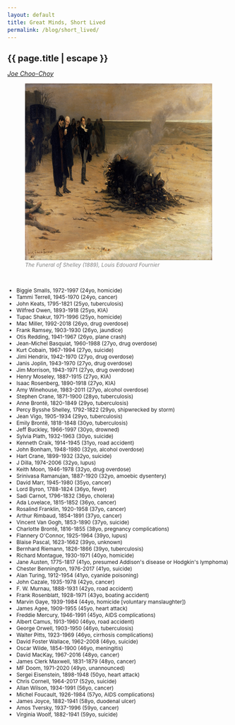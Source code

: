```yaml
---
layout: default
title: Great Minds, Short Lived
permalink: /blog/short_lived/
---
```


<h1 style="font-size:20px" class="mt-5" itemprop="name headline">{{ page.title | escape }}</h1>
<span style="font-size:14px"><i><a href="https://jchooch.github.io/">Joe Choo-Choy</a></i></span>

<figure>
	<img src="/assets/shelley_funeral.jpg" alt="The Funeral of Shelley" height="400">
	<figcaption style="font-size:12px;color:grey;"><i>The Funeral of Shelley (1889), Louis Edouard Fournier</i></figcaption>
</figure>
<br>

<ul style="font-size:12px;">
	<li>Biggie Smalls, 1972-1997 (24yo, homicide)</li>
	<li>Tammi Terrell, 1945-1970 (24yo, cancer)</li>
	<li>John Keats, 1795-1821 (25yo, tuberculosis)</li>
	<li>Wilfred Owen, 1893-1918 (25yo, KIA)</li>
	<li>Tupac Shakur, 1971-1996 (25yo, homicide)</li>
	<li>Mac Miller, 1992-2018 (26yo, drug overdose)</li>
	<li>Frank Ramsey, 1903-1930 (26yo, jaundice)</li>
	<li>Otis Redding, 1941-1967 (26yo, plane crash)</li>
	<li>Jean-Michel Basquiat, 1960-1988 (27yo, drug overdose)</li>
	<li>Kurt Cobain, 1967-1994 (27yo, suicide)</li>
	<li>Jimi Hendrix, 1942-1970 (27yo, drug overdose)</li>
	<li>Janis Joplin, 1943-1970 (27yo, drug overdose)</li>
	<li>Jim Morrison, 1943-1971 (27yo, drug overdose)</li>
	<li>Henry Moseley, 1887-1915 (27yo, KIA)</li>
	<li>Isaac Rosenberg, 1890-1918 (27yo, KIA)</li>
	<li>Amy Winehouse, 1983-2011 (27yo, alcohol overdose)</li>
	<li>Stephen Crane, 1871-1900 (28yo, tuberculosis)</li>
	<li>Anne Brontë, 1820-1849 (29yo, tuberculosis)</li>
	<li>Percy Bysshe Shelley, 1792-1822 (29yo, shipwrecked by storm)</li>
	<li>Jean Vigo, 1905-1934 (29yo, tuberculosis)</li>
	<li>Emily Brontë, 1818-1848 (30yo, tuberculosis)</li>
	<li>Jeff Buckley, 1966-1997 (30yo, drowned)</li>
	<li>Sylvia Plath, 1932-1963 (30yo, suicide)</li>
	<li>Kenneth Craik, 1914-1945 (31yo, road accident)</li>
	<li>John Bonham, 1948-1980 (32yo, alcohol overdose)</li>
	<li>Hart Crane, 1899-1932 (32yo, suicide)</li>
	<li>J Dilla, 1974-2006 (32yo, lupus)</li>
	<li>Keith Moon, 1946-1978 (32yo, drug overdose)</li>
	<li>Srinivasa Ramanujan, 1887-1920 (32yo, amoebic dysentery)</li>
	<li>David Marr, 1945-1980 (35yo, cancer)</li>
	<li>Lord Byron, 1788-1824 (36yo, fever)</li>
	<li>Sadi Carnot, 1796-1832 (36yo, cholera)</li>
	<li>Ada Lovelace, 1815-1852 (36yo, cancer)</li>
	<li>Rosalind Franklin, 1920-1958 (37yo, cancer)</li>
	<li>Arthur Rimbaud, 1854-1891 (37yo, cancer)</li>
	<li>Vincent Van Gogh, 1853-1890 (37yo, suicide)</li>
	<li>Charlotte Brontë, 1816-1855 (38yo, pregnancy complications)</li>
	<li>Flannery O'Connor, 1925-1964 (39yo, lupus)</li>
	<li>Blaise Pascal, 1623-1662 (39yo, unknown)</li>
	<li>Bernhard Riemann, 1826-1866 (39yo, tuberculosis)</li>
	<li>Richard Montague, 1930-1971 (40yo, homicide)</li>
	<li>Jane Austen, 1775-1817 (41yo, presumed Addison's disease or Hodgkin's lymphoma)</li>
	<li>Chester Bennington, 1976-2017 (41yo, suicide)</li>
	<li>Alan Turing, 1912-1954 (41yo, cyanide poisoning)</li>
	<li>John Cazale, 1935-1978 (42yo, cancer)</li>
	<li>F. W. Murnau, 1888-1931 (42yo, road accident)</li>
	<li>Frank Rosenblatt, 1928-1971 (43yo, boating accident)</li>
	<li>Marvin Gaye, 1939-1984 (44yo, homicide [voluntary manslaughter])</li>
	<li>James Agee, 1909-1955 (45yo, heart attack)</li>
	<li>Freddie Mercury, 1946-1991 (45yo, AIDS complications)</li>
	<li>Albert Camus, 1913-1960 (46yo, road accident)</li>
	<li>George Orwell, 1903-1950 (46yo, tuberculosis)</li>
	<li>Walter Pitts, 1923-1969 (46yo, cirrhosis complications)</li>
	<li>David Foster Wallace, 1962-2008 (46yo, suicide)</li>
	<li>Oscar Wilde, 1854-1900 (46yo, meningitis)</li>
	<li>David MacKay, 1967-2016 (48yo, cancer)</li>
	<li>James Clerk Maxwell, 1831-1879 (48yo, cancer)</li>
	<li>MF Doom, 1971-2020 (49yo, unannounced)</li>
	<li>Sergei Eisenstein, 1898-1948 (50yo, heart attack)</li>
	<li>Chris Cornell, 1964-2017 (52yo, suicide)</li>
	<li>Allan Wilson, 1934-1991 (56yo, cancer)</li>
	<li>Michel Foucault, 1926-1984 (57yo, AIDS complications)</li>
	<li>James Joyce, 1882-1941 (58yo, duodenal ulcer)</li>
	<li>Amos Tversky, 1937-1996 (59yo, cancer)</li>
	<li>Virginia Woolf, 1882-1941 (59yo, suicide)</li>
</ul>

<!--
Addendum: Oeuvrevory
-->